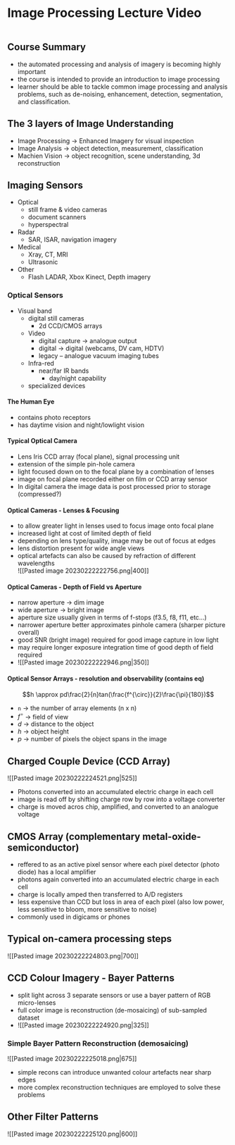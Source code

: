 # Image Processing Lecture Video

```toc
```

## Course Summary
- the automated processing and analysis of imagery is becoming highly important
- the course is intended to provide an introduction to image processing
- learner should be able to tackle common image processing and analysis problems, such as de-noising, enhancement, detection, segmentation, and classification.

## The 3 layers of Image Understanding
- Image Processing → Enhanced Imagery for visual inspection
- Image Analysis → object detection, measurement, classification
- Machien Vision → object recognition, scene understanding, 3d reconstruction 


## Imaging Sensors
- Optical
	- still frame & video cameras
	- document scanners
	- hyperspectral
- Radar
	- SAR, ISAR, navigation imagery
- Medical
	- Xray, CT, MRI
	- Ultrasonic
- Other
	- Flash LADAR, Xbox Kinect, Depth imagery

### Optical Sensors
- Visual band
	- digital still cameras
		- 2d CCD/CMOS arrays
	- Video
		- digital capture → analogue output
		- digital → digital (webcams, DV cam, HDTV)
		- legacy – analogue vacuum imaging tubes
	- Infra-red
		- near/far IR bands
			- day/night capability
	- specialized devices

#### The Human Eye
- contains photo receptors
- has daytime vision and night/lowlight vision

#### Typical Optical Camera
- Lens Iris CCD array (focal plane), signal processing unit
- extension of the simple pin-hole camera
- light focused down on to the focal plane by a combination of lenses
- image on focal plane recorded either on film or CCD array sensor
- In digital camera the image data is post processed prior to storage (compressed?)

#### Optical Cameras - Lenses & Focusing
- to allow greater light in lenses used to focus image onto focal plane
- increased light at cost of limited depth of field
- depending on lens type/quality, image may be out of focus at edges
- lens distortion present for wide angle views
- optical artefacts can also be caused by refraction of different wavelengths  
![[Pasted image 20230222222756.png|400]]

#### Optical Cameras - Depth of Field vs Aperture
- narrow aperture → dim image
- wide aperture → bright image
- aperture size usually given in terms of f-stops (f3.5, f8, f11, etc…)
- narrower aperture better approximates pinhole camera (sharper picture overall)
- good SNR (bright image) required for good image capture in low light
- may require longer exposure integration time of good depth of field required
- ![[Pasted image 20230222222946.png|350]]

#### Optical Sensor Arrays - resolution and observability (contains eq)
$$h \approx pd\frac{2}{n}tan(\frac{f^{\circ}}{2}\frac{\pi}{180})$$
- `n` → the number of array elements (n x n)
- $f^\circ$ → field of view
- $d$ → distance to the object
- $h$ → object height
- $p$ → number of pixels the object spans in the image

## Charged Couple Device (CCD Array)
![[Pasted image 20230222224521.png|525]]
- Photons converted into an accumulated electric charge in each cell
- image is read off by shifting charge row by row into a voltage converter
- charge is moved acros chip, amplified, and converted to an analogue voltage

## CMOS Array (complementary metal-oxide-semiconductor)
- reffered to as an active pixel sensor where each pixel detector (photo diode) has a local amplifier
- photons again converted into an accumulated electric charge in each cell
- charge is locally amped then transferred to A/D registers
- less expensive than CCD but loss in area of each pixel (also low power, less sensitive to bloom, more sensitive to noise)
- commonly used in digicams or phones

## Typical on-camera processing steps
![[Pasted image 20230222224803.png|700]]

## CCD Colour Imagery - Bayer Patterns
- split light across 3 separate sensors or use a bayer pattern of RGB micro-lenses 
- full color image is reconstruction (de-mosaicing) of sub-sampled dataset
- ![[Pasted image 20230222224920.png|325]]

### Simple Bayer Pattern Reconstruction (demosaicing)
![[Pasted image 20230222225018.png|675]]
- simple recons can introduce unwanted colour artefacts near sharp edges
- more complex reconstruction techniques are employed to solve these problems

## Other Filter Patterns
![[Pasted image 20230222225120.png|600]]

